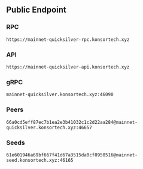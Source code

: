 ## Public Endpoint

### RPC
```
https://mainnet-quicksilver-rpc.konsortech.xyz 
```

### API
```
https://mainnet-quicksilver-api.konsortech.xyz 
```

### gRPC
```
mainnet-quicksilver.konsortech.xyz:46090
```

### Peers
```
66a0cd5eff87ec7b1ea2e3b41032c1c2d22aa284@mainnet-quicksilver.konsortech.xyz:46657
```

### Seeds
```
61e601946a69bf667f41d67a3515da0cf8950516@mainnet-seed.konsortech.xyz:46165
```
